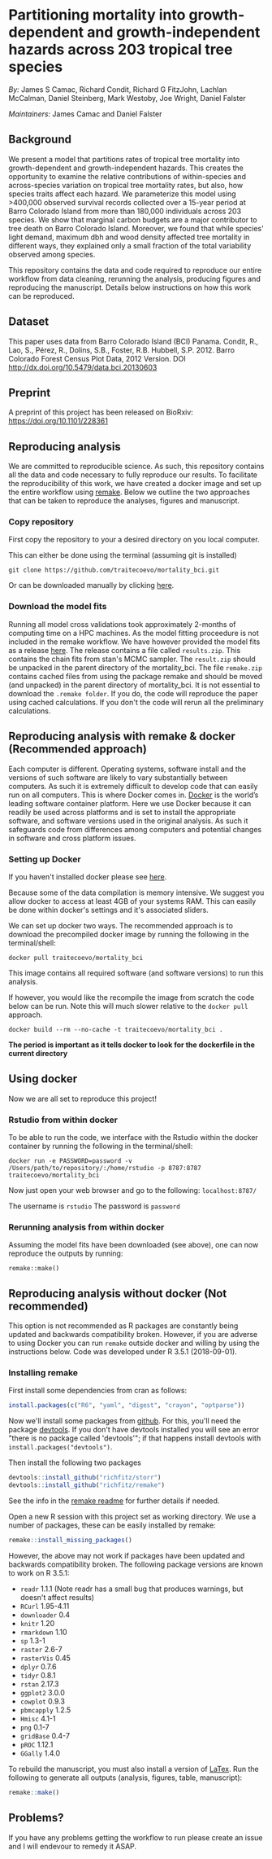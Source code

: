 # Partitioning mortality into growth-dependent and growth-independent hazards across 203 tropical tree species
*By:* James S Camac, Richard Condit, Richard G FitzJohn, Lachlan McCalman,
Daniel Steinberg, Mark Westoby, Joe Wright, Daniel Falster

*Maintainers:* James Camac and Daniel Falster

## Background

We present a model that partitions rates of tropical tree mortality into growth-dependent and growth-independent hazards. This creates the opportunity to examine the relative contributions of within-species and across-species variation on tropical tree mortality rates, but also, how species traits affect each hazard. We parameterize this model using >400,000 observed survival records collected over a 15-year period at Barro Colorado Island from more than 180,000 individuals across 203 species. We show that marginal carbon budgets are a major contributor to tree death on Barro Colorado Island. Moreover, we found that while species' light demand, maximum dbh and wood density affected tree mortality in different ways, they explained only a small fraction of the total variability observed among species.

This repository contains the data and code required to reproduce our entire workflow from data cleaning, rerunning the analysis, producing figures and reproducing the manuscript. Details below instructions on how this work can be reproduced.


## Dataset
This paper uses data from  Barro Colorado Island (BCI) Panama. 
Condit, R., Lao, S., Pérez, R., Dolins, S.B., Foster, R.B. Hubbell, S.P. 2012. Barro Colorado Forest Census Plot Data, 2012 Version. DOI http://dx.doi.org/10.5479/data.bci.20130603

## Preprint
A preprint of this project has been released on BioRxiv: https://doi.org/10.1101/228361

## Reproducing analysis
We are committed to reproducible science. As such, this repository contains all the data and code necessary to fully reproduce our results. To facilitate the reproducibility of this work, we have created a docker image and set up the entire workflow using [remake](https://github.com/richfitz/remake). Below we outline the two approaches that can be taken to reproduce the analyses, figures and manuscript.

### Copy repository
First copy the repository to your a desired directory on you local computer. 

This can either be done using the terminal (assuming git is installed)

```
git clone https://github.com/traitecoevo/mortality_bci.git
```

Or can be downloaded manually by clicking [here](https://github.com/traitecoevo/mortality_bci/archive/master.zip).

### Download the model fits
Running all model cross validations took approximately 2-months of computing time on a HPC machines. As the model fitting proceedure is not included in the remake workflow. We have however provided the model fits as a release [here](https://github.com/traitecoevo/mortality_bci/releases/tag/v1.0). The release contains a file called `results.zip`. This contains the chain fits from stan's MCMC sampler. The `result.zip` should be unpacked in the parent directory of the  mortality_bci. The file `remake.zip` contains cached files from using the package remake and should be moved (and unpacked) in the parent directory of mortality_bci. It is not essential to download the `.remake folder`. If you do, the code will reproduce the paper using cached calculations. If you don't the code will rerun all the preliminary calculations.

## Reproducing analysis with remake & docker (Recommended approach)

Each computer is different. Operating systems, software install and the versions of such software are likely to vary substantially between computers. As such it is extremely difficult to develop code that can easily run on all computers. This is where Docker comes in. [Docker](https://www.docker.com/what-docker) is the world’s leading software container platform.  Here we use Docker because it can readily be used across platforms and is set to install the appropriate software, and software versions used in the original analysis. As such it safeguards code from differences among computers and potential changes in software and cross platform issues.

### Setting up Docker
If you haven't installed docker please see [here](https://www.docker.com/products/overview).

Because some of the data compilation is memory intensive. We suggest you allow docker to access at least 4GB of your systems RAM. This can easily be done within docker's settings and it's associated sliders.

We can set up docker two ways. The recommended approach is to download the precompiled docker image by running the following in the terminal/shell:

```
docker pull traitecoevo/mortality_bci
```
This image contains all required software (and software versions) to run this analysis.


If however, you would like the recompile the image from scratch the code below can be run. Note this will much slower relative to the `docker pull` approach.

```
docker build --rm --no-cache -t traitecoevo/mortality_bci .

```
**The period is important as it tells docker to look for the dockerfile in the current directory**

## Using docker
Now we are all set to reproduce this project!

### Rstudio from within docker
To be able to run the code, we interface with the Rstudio within the docker container by running the following in the terminal/shell:

```
docker run -e PASSWORD=password -v /Users/path/to/repository/:/home/rstudio -p 8787:8787 traitecoevo/mortality_bci

```
Now just open your web browser and go to the following: `localhost:8787/`

The username is `rstudio`
The password is `password`

### Rerunning analysis from within docker
Assuming the model fits have been downloaded (see above), one can now reproduce the outputs by running:

```
remake::make()
```

## Reproducing analysis without docker (Not recommended)
This option is not recommended as R packages are constantly being updated and backwards compatibility broken. However, if you are adverse to using Docker you can run `remake` outside docker and willing by using the instructions below. Code was developed under R 3.5.1 (2018-09-01).

### Installing remake

First install some dependencies from cran as follows:

```r
install.packages(c("R6", "yaml", "digest", "crayon", "optparse"))
```

Now we'll install some packages from [github](github.com). For this, you'll need the package [devtools](https://github.com/hadley/devtools). If you don't have devtools installed you will see an error "there is no package called 'devtools'"; if that happens install devtools with `install.packages("devtools")`.

Then install the following two packages

```r
devtools::install_github("richfitz/storr")
devtools::install_github("richfitz/remake")
```
See the info in the [remake readme](https://github.com/richfitz/remake) for further details if needed.

Open a new R session with this project set as working directory. We use a number of packages, these can be easily installed by remake:

```r
remake::install_missing_packages()
```
However, the above may not work if packages have been updated and backwards compatibility broken. The following package versions are known to work on R 3.5.1:
- `readr` 1.1.1 (Note readr has a small bug that produces warnings, but doesn't affect results)
- `RCurl` 1.95-4.11
- `downloader` 0.4
- `knitr` 1.20
- `rmarkdown` 1.10
- `sp` 1.3-1
- `raster` 2.6-7
- `rasterVis` 0.45
- `dplyr` 0.7.6
- `tidyr` 0.8.1
- `rstan` 2.17.3
- `ggplot2` 3.0.0
- `cowplot` 0.9.3
- `pbmcapply` 1.2.5
- `Hmisc` 4.1-1
- `png` 0.1-7
- `gridBase` 0.4-7
- `pROC` 1.12.1
- `GGally` 1.4.0

To rebuild the manuscript, you must also install a version of [LaTex](https://www.latex-project.org/get/).
Run the following to generate all outputs (analysis, figures, table, manuscript):

```r
remake::make()
```


## Problems?
If you have any problems getting the workflow to run please create an issue and I will endevour to remedy it ASAP.